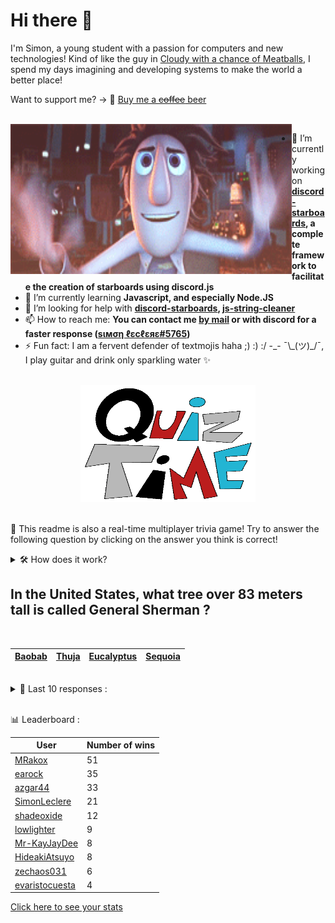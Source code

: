 # Hi there 👋

I'm Simon, a young student with a passion for computers and new technologies!
Kind of like the guy in [Cloudy with a chance of Meatballs](https://www.youtube.com/watch?v=dQw4w9WgXcQ), I spend my days imagining and developing systems to make the world a better place!

Want to support me? -> 🍺 [Buy me a ~~coffee~~ beer](https://www.buymeacoffee.com/SimonLeclere)

<br>

<img width="450" height="240" src="./assets/cloudyWithAChanceOfMeatBalls.gif" align=left>

- 🔭 I’m currently working on **[discord-starboards](https://github.com/SimonLeclere/discord-starboards), a complete framework to facilitate the creation of starboards using discord.js**
- 🌱 I’m currently learning **Javascript, and especially Node.JS**
- 🤔 I’m looking for help with **[discord-starboards](https://github.com/SimonLeclere/discord-starboards), [js-string-cleaner](https://github.com/SimonLeclere/Js-String-Cleaner)**
- 📫 How to reach me: **You can contact me [by mail](mailto:simon-leclere@orange.fr) or with discord for a faster response ([sιмση ℓεcℓεяε#5765](https://discord.com/invite/U2VGrkT))**
- ⚡ Fun fact: I am a fervent defender of textmojis haha ;) :) :/ -\_- ¯\\\_(ツ)\_/¯, I play guitar and drink only sparkling water ✨

<br>

<center><img width="280" height="187" src="./assets/quizTime.gif"></center>

<br>

🎲 This readme is also a real-time multiplayer trivia game! Try to answer the following question by clicking on the answer you think is correct!
<details>
  <summary>🛠️ How does it work?</summary>
  Each answer is a link to a pre-filled issue. When you press "Submit new issue", it triggers a Github action workflow that compares your answer with the correct answer, finds a new question and updates the readme.md file. Not bad huh?! This whole process only takes about 20 seconds!
</details>

## In the United States, what tree over 83 meters tall is called General Sherman ?

<br>

| [Baobab](https://github.com/SimonLeclere/SimonLeclere/issues/new?title=quiz%7C467%7CBaobab&body=Just%20click%20'Submit%20new%20issue'.) | [Thuja](https://github.com/SimonLeclere/SimonLeclere/issues/new?title=quiz%7C467%7CThuja&body=Just%20click%20'Submit%20new%20issue'.) | [Eucalyptus](https://github.com/SimonLeclere/SimonLeclere/issues/new?title=quiz%7C467%7CEucalyptus&body=Just%20click%20'Submit%20new%20issue'.) | [Sequoia](https://github.com/SimonLeclere/SimonLeclere/issues/new?title=quiz%7C467%7CSequoia&body=Just%20click%20'Submit%20new%20issue'.) |
| - | - | - | - | 

<br>

<details>
  <summary>📒 Last 10 responses :</summary>

- **SimonLeclere** answered **Cutting** to `Which technique easily allows the multiplication of cacti ?` (Good answer)
- **HideakiAtsuyo** answered **Hornet** to `What other more aggressive insect is the bee often confused with ?` (Wrong answer)
- **soudblox** answered **Apiary** to `What do you call all of a beekeeper's hives ?` (Good answer)
- **soudblox** answered **NetBSD** to `OpenBSD came from the separation of what other operating system ?` (Good answer)
- **soudblox** answered **Donald Trump** to `Against which president was a dismissal procedure launched in 2019 ?` (Good answer)
- **HideakiAtsuyo** answered **Leech** to `Bleeding has gradually medically replaced what hermaphrodite ?` (Good answer)
- **HideakiAtsuyo** answered **Red** to `What color are the telephone booths of the city of London ?` (Good answer)
- **HideakiAtsuyo** answered **The Green Goblin** to `Which of the following points to an iconic enemy of Spider-Man ?` (Good answer)
- **HideakiAtsuyo** answered **Agnès Buzyn** to `Which Minister of Health announced the death of a first patient in France ?` (Good answer)
- **HideakiAtsuyo** answered **Heidi** to `Who was the little mountain girl of our childhood ?` (Good answer)

</details>

<br>

📊 Leaderboard :

| User | Number of wins |
|-|-|
| [MRakox](https://github.com/MRakox) | 51 |
| [earock](https://github.com/earock) | 35 |
| [azgar44](https://github.com/azgar44) | 33 |
| [SimonLeclere](https://github.com/SimonLeclere) | 21 |
| [shadeoxide](https://github.com/shadeoxide) | 12 |
| [lowlighter](https://github.com/lowlighter) | 9 |
| [Mr-KayJayDee](https://github.com/Mr-KayJayDee) | 8 |
| [HideakiAtsuyo](https://github.com/HideakiAtsuyo) | 8 |
| [zechaos031](https://github.com/zechaos031) | 6 |
| [evaristocuesta](https://github.com/evaristocuesta) | 4 |

[Click here to see your stats](https://github.com/SimonLeclere/SimonLeclere/issues/new?title=MyStats&body=Just%20click%20%27Submit%20new%20issue%27.)
